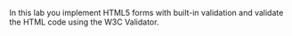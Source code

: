 In this lab you implement HTML5 forms with built-in validation and validate the HTML code using the W3C Validator.